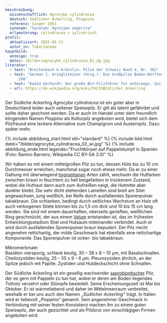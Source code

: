 ```yaml
---
beschreibung:
  wissenschaftlich: Agrocybe cylindracea
  deutsch: Südlicher Ackerling, Pioppino
  referenz: Singer 1953
  synonym: "Synonym: Agrocybe aegerita"
  erlaeuterung: cylindracea = zylindrisch
profil:
  aktualisiert: 2025-05-13
  autor_in: Tubariaceae
hauptbild:
  anzeige: true
  datei: /bilder/agrocybe_cylindracea_01_dg.jpg
literatur:
  - text: "Breitenbach & Kränzlin: Pilze der Schweiz Band 4, Nr. 362"
  - text: "German J. Krieglsteiner (Hrsg.): Die Großpilze Baden-Württembergs Seite
      290"
  - text: "Ewald Gerhardt: Der große BLV-Pilzführer für unterwegs, Seite 322"
  - url: https://de.wikipedia.org/wiki/S%C3%BCdlicher_Ackerling
---
```

Der Südliche Ackerling *Agrocybe cylindracea* ist ein guter aber in Deutschland leider auch seltener Speisepilz. Er gilt als latent gefährdet und sollte daher geschont werden. Da er auch im Handel unter dem freundlich klingenden Namen *Pioppino* als Kulturpilz angeboten wird, bietet sich dem Pilzfreund eine leckere Alternative zum Champignon und Austernpilz. Dazu später mehr.

{% include abbildung_start.html stil="standard" %}
{% include bild.html datei="/bilder/agrocybe_cylindracea_02_wi.jpg" %}
{% include abbildung_ende.html legende="Fruchtkörper auf Pappelstumpf in Spanien (Foto: Ramiro Barreiro, Wikipedia CC BY-SA 3.0)" %}

Wir haben es mit einem mittelgroßen Pilz zu tun, dessen Hüte bis zu 10 cm Durchmesser erreichen, manchmal sogar noch etwas mehr. Da er zu einer Gattung mit überwiegend [hygrophanen](hygrophan "Glossar") Arten zählt, wechseln die Hutfarben zwischen braun in feuchtem zu hell beigefarben in trockenem Zustand, wobei die Huthaut dann auch zum Aufreißen neigt, die Hutmitte aber dunkler bleibt. Die sehr dicht stehenden Lamellen sind breit am Stiel angewachsen, jung weißlich, bei Reife durch ausfallendes Sporenpulver tabakbraun. Die schlanken, bedingt durch seitliches Wachstum an Holz oft auch verbogenen Stiele können bis zu 1,5 cm dick und 10 bis 15 cm lang werden. Sie sind mit einem dauerhaften, oberseits gerieften, weißlichen Ring geschmückt, der aus einem [Velum](Velum "Glossar") entstanden ist, das im frühesten Entwicklungsstadium Stiel und Hutsaum miteinander verbindet. Auch er wird durch ausfallendes Sporenpulver braun bepudert. Der Pilz riecht angenehm rettichartig, der milde Geschmack hat ebenfalls eine rettichartige Komponente. Das Sporenpulver ist ocker- bis tabakbraun.

Mikromerkmale:\
Basidien viersporig, schlank keulig, 30 – 38 x 8 – 10 µm, mit Basalschnallen. Cheilozystiden keulig, 25 – 55 x 9 – 6 µm. Pleurozysiden ähnlich, an der Spitze jedoch mit Papille. Zystiden und Hutdeckschicht ohne Schnallen.

Der Südliche Ackerling ist ein gesellig wachsender [saprobiontischer](saprobiontisch "Glossar") Pilz, der es gern mit Pappeln zu tun hat, wobei er deren am Boden liegendes Totholz verzehrt oder Stümpfe besiedelt. Seine Erscheinungszeit ist Mai bis Oktober. Er ist wärmeliebend und daher im Mittelmeerraum verbreitet, weshalb er bei uns auch den Namen *„Südlicher Ackerling“* trägt. In Italien wird er liebevoll *„Pioppino“* genannt. Sein angenehmer Geschmack in Verbindung mit seiner festen Konsistenz machen ihn zu einem guten Speisepilz, der auch gezüchtet und als Pilzbrut von einschlägigen Firmen angeboten wird.